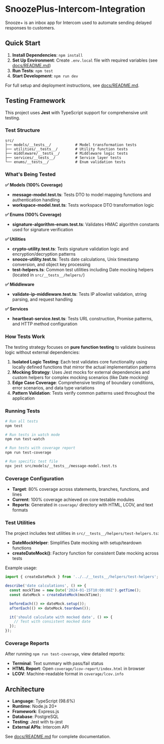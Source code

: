 # SnoozePlus-Intercom-Integration

Snooze+ is an inbox app for Intercom used to automate sending delayed responses to customers.

## Quick Start

1. **Install Dependencies**: `npm install`
2. **Set Up Environment**: Create `.env.local` file with required variables (see [docs/README.md](docs/README.md))
3. **Run Tests**: `npm test`
4. **Start Development**: `npm run dev`

For full setup and deployment instructions, see [docs/README.md](docs/README.md).

## Testing Framework

This project uses **Jest** with TypeScript support for comprehensive unit testing.

### Test Structure

```
src/
├── models/__tests__/           # Model transformation tests
├── utilities/__tests__/        # Utility function tests  
├── middleware/__tests__/       # Middleware logic tests
├── services/__tests__/         # Service layer tests
└── enums/__tests__/            # Enum validation tests
```

### What's Being Tested

**✅ Models (100% Coverage)**
- **message-model.test.ts**: Tests DTO to model mapping functions and authentication handling
- **workspace-model.test.ts**: Tests workspace DTO transformation logic

**✅ Enums (100% Coverage)**
- **signature-algorithm-enum.test.ts**: Validates HMAC algorithm constants used for signature verification

**✅ Utilities**
- **crypto-utility.test.ts**: Tests signature validation logic and encryption/decryption patterns
- **snooze-utility.test.ts**: Tests date calculations, Unix timestamp conversion, and object key processing
- **test-helpers.ts**: Common test utilities including Date mocking helpers (located in `src/__tests__/helpers/`)

**✅ Middleware**
- **validate-ip-middleware.test.ts**: Tests IP allowlist validation, string parsing, and request handling

**✅ Services**
- **heartbeat-service.test.ts**: Tests URL construction, Promise patterns, and HTTP method configuration

### How Tests Work

The testing strategy focuses on **pure function testing** to validate business logic without external dependencies:

1. **Isolated Logic Testing**: Each test validates core functionality using locally defined functions that mirror the actual implementation patterns
2. **Mocking Strategy**: Uses Jest mocks for external dependencies and custom helpers for complex mocking scenarios (like Date mocking)
3. **Edge Case Coverage**: Comprehensive testing of boundary conditions, error scenarios, and data type variations
4. **Pattern Validation**: Tests verify common patterns used throughout the application

### Running Tests

```bash
# Run all tests
npm test

# Run tests in watch mode  
npm run test-watch

# Run tests with coverage report
npm run test-coverage

# Run specific test file
npx jest src/models/__tests__/message-model.test.ts
```

### Coverage Configuration

- **Target**: 80% coverage across statements, branches, functions, and lines
- **Current**: 100% coverage achieved on core testable modules
- **Reports**: Generated in `coverage/` directory with HTML, LCOV, and text formats

### Test Utilities

The project includes test utilities in `src/__tests__/helpers/test-helpers.ts`:

- **DateMockHelper**: Simplifies Date mocking with setup/teardown functions
- **createDateMock()**: Factory function for consistent Date mocking across tests

Example usage:
```typescript
import { createDateMock } from '../../__tests__/helpers/test-helpers';

describe('date calculations', () => {
  const mockTime = new Date('2024-01-15T10:00:00Z').getTime();
  const dateMock = createDateMock(mockTime);

  beforeEach(() => dateMock.setup());
  afterEach(() => dateMock.teardown());

  it('should calculate with mocked date', () => {
    // Test with consistent mocked date
  });
});
```

### Coverage Reports

After running `npm run test-coverage`, view detailed reports:
- **Terminal**: Text summary with pass/fail status
- **HTML Report**: Open `coverage/lcov-report/index.html` in browser
- **LCOV**: Machine-readable format in `coverage/lcov.info`

## Architecture

- **Language**: TypeScript (98.6%)
- **Runtime**: Node.js 20+
- **Framework**: Express.js
- **Database**: PostgreSQL
- **Testing**: Jest with ts-jest
- **External APIs**: Intercom API

See [docs/README.md](docs/README.md) for complete documentation.